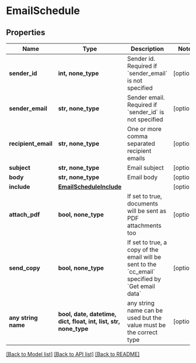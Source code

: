 # EmailSchedule


## Properties
Name | Type | Description | Notes
------------ | ------------- | ------------- | -------------
**sender_id** | **int, none_type** | Sender id. Required if &#x60;sender_email&#x60; is not specified | [optional] 
**sender_email** | **str, none_type** | Sender email. Required if &#x60;sender_id&#x60; is not specified | [optional] 
**recipient_email** | **str, none_type** | One or more comma separated recipient emails | [optional] 
**subject** | **str, none_type** | Email subject | [optional] 
**body** | **str, none_type** | Email body | [optional] 
**include** | [**EmailScheduleInclude**](EmailScheduleInclude.md) |  | [optional] 
**attach_pdf** | **bool, none_type** | If set to true, documents will be sent as PDF attachments too | [optional] 
**send_copy** | **bool, none_type** | If set to true, a copy of the email will be sent to the &#x60;cc_email&#x60; specified by &#x60;Get email data&#x60; | [optional] 
**any string name** | **bool, date, datetime, dict, float, int, list, str, none_type** | any string name can be used but the value must be the correct type | [optional]

[[Back to Model list]](../README.md#documentation-for-models) [[Back to API list]](../README.md#documentation-for-api-endpoints) [[Back to README]](../README.md)


